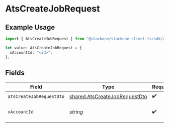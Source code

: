 # AtsCreateJobRequest

## Example Usage

```typescript
import { AtsCreateJobRequest } from "@stackone/stackone-client-ts/sdk/models/operations";

let value: AtsCreateJobRequest = {
  xAccountId: "<id>",
};
```

## Fields

| Field                                                                                 | Type                                                                                  | Required                                                                              | Description                                                                           |
| ------------------------------------------------------------------------------------- | ------------------------------------------------------------------------------------- | ------------------------------------------------------------------------------------- | ------------------------------------------------------------------------------------- |
| `atsCreateJobRequestDto`                                                              | [shared.AtsCreateJobRequestDto](../../../sdk/models/shared/atscreatejobrequestdto.md) | :heavy_check_mark:                                                                    | N/A                                                                                   |
| `xAccountId`                                                                          | *string*                                                                              | :heavy_check_mark:                                                                    | The account identifier                                                                |